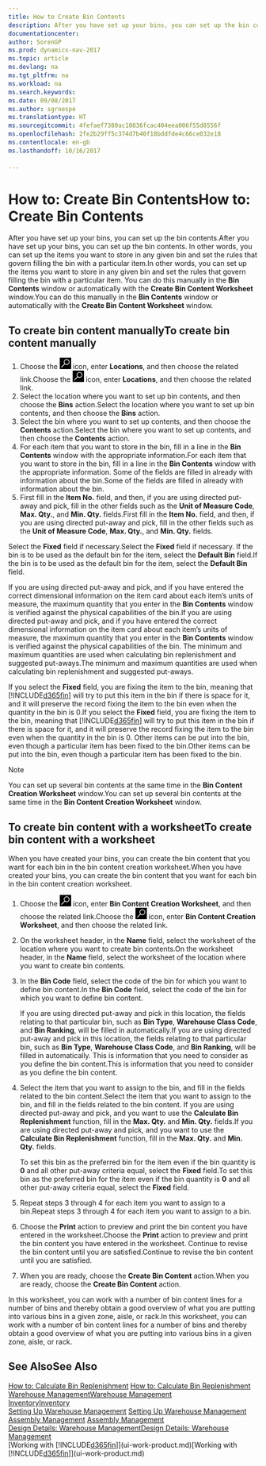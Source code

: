 ```yaml
---
title: How to Create Bin Contents
description: After you have set up your bins, you can set up the bin contents. In other words, you can set up the items you want to store in any given bin and set the rules that govern filling the bin with a particular item.
documentationcenter: 
author: SorenGP
ms.prod: dynamics-nav-2017
ms.topic: article
ms.devlang: na
ms.tgt_pltfrm: na
ms.workload: na
ms.search.keywords: 
ms.date: 09/08/2017
ms.author: sgroespe
ms.translationtype: HT
ms.sourcegitcommit: 4fefaef7380ac10836fcac404eea006f55d8556f
ms.openlocfilehash: 2fe2b29ff5c374d7b40f18bddfde4c66ce032e18
ms.contentlocale: en-gb
ms.lasthandoff: 10/16/2017

---
```

# <a name="how-to-create-bin-contents"></a><span data-ttu-id="f2df9-104">How to: Create Bin Contents</span><span class="sxs-lookup"><span data-stu-id="f2df9-104">How to: Create Bin Contents</span></span>
<span data-ttu-id="f2df9-105">After you have set up your bins, you can set up the bin contents.</span><span class="sxs-lookup"><span data-stu-id="f2df9-105">After you have set up your bins, you can set up the bin contents.</span></span> <span data-ttu-id="f2df9-106">In other words, you can set up the items you want to store in any given bin and set the rules that govern filling the bin with a particular item.</span><span class="sxs-lookup"><span data-stu-id="f2df9-106">In other words, you can set up the items you want to store in any given bin and set the rules that govern filling the bin with a particular item.</span></span> <span data-ttu-id="f2df9-107">You can do this manually in the **Bin Contents** window or automatically with the **Create Bin Content Worksheet** window.</span><span class="sxs-lookup"><span data-stu-id="f2df9-107">You can do this manually in the **Bin Contents** window or automatically with the **Create Bin Content Worksheet** window.</span></span>

## <a name="to-create-bin-content-manually"></a><span data-ttu-id="f2df9-108">To create bin content manually</span><span class="sxs-lookup"><span data-stu-id="f2df9-108">To create bin content manually</span></span>  
1.  <span data-ttu-id="f2df9-109">Choose the ![Search for Page or Report](media/ui-search/search_small.png "Search for Page or Report icon") icon, enter **Locations**, and then choose the related link.</span><span class="sxs-lookup"><span data-stu-id="f2df9-109">Choose the ![Search for Page or Report](media/ui-search/search_small.png "Search for Page or Report icon") icon, enter **Locations**, and then choose the related link.</span></span>  
2.  <span data-ttu-id="f2df9-110">Select the location where you want to set up bin contents,  and then choose the **Bins** action.</span><span class="sxs-lookup"><span data-stu-id="f2df9-110">Select the location where you want to set up bin contents,  and then choose the **Bins** action.</span></span>  
3.  <span data-ttu-id="f2df9-111">Select the bin where you want to set up contents, and then choose the **Contents** action.</span><span class="sxs-lookup"><span data-stu-id="f2df9-111">Select the bin where you want to set up contents, and then choose the **Contents** action.</span></span>  
4.  <span data-ttu-id="f2df9-112">For each item that you want to store in the bin, fill in a line in the **Bin Contents** window with the appropriate information.</span><span class="sxs-lookup"><span data-stu-id="f2df9-112">For each item that you want to store in the bin, fill in a line in the **Bin Contents** window with the appropriate information.</span></span> <span data-ttu-id="f2df9-113">Some of the fields are filled in already with information about the bin.</span><span class="sxs-lookup"><span data-stu-id="f2df9-113">Some of the fields are filled in already with information about the bin.</span></span>  
5.  <span data-ttu-id="f2df9-114">First fill in the **Item No.** field, and then, if you are using directed put-away and pick, fill in the other fields such as the **Unit of Measure Code**, **Max. Qty.**, and **Min. Qty.** fields.</span><span class="sxs-lookup"><span data-stu-id="f2df9-114">First fill in the **Item No.** field, and then, if you are using directed put-away and pick, fill in the other fields such as the **Unit of Measure Code**, **Max. Qty.**, and **Min. Qty.** fields.</span></span>  

<span data-ttu-id="f2df9-115">Select the **Fixed** field if necessary.</span><span class="sxs-lookup"><span data-stu-id="f2df9-115">Select the **Fixed** field if necessary.</span></span> <span data-ttu-id="f2df9-116">If the bin is to be used as the default bin for the item, select the **Default Bin** field.</span><span class="sxs-lookup"><span data-stu-id="f2df9-116">If the bin is to be used as the default bin for the item, select the **Default Bin** field.</span></span>  

<span data-ttu-id="f2df9-117">If you are using directed put-away and pick, and if you have entered the correct dimensional information on the item card about each item’s units of measure, the maximum quantity that you enter in the **Bin Contents** window is verified against the physical capabilities of the bin.</span><span class="sxs-lookup"><span data-stu-id="f2df9-117">If you are using directed put-away and pick, and if you have entered the correct dimensional information on the item card about each item’s units of measure, the maximum quantity that you enter in the **Bin Contents** window is verified against the physical capabilities of the bin.</span></span> <span data-ttu-id="f2df9-118">The minimum and maximum quantities are used when calculating bin replenishment and suggested put-aways.</span><span class="sxs-lookup"><span data-stu-id="f2df9-118">The minimum and maximum quantities are used when calculating bin replenishment and suggested put-aways.</span></span>  

<span data-ttu-id="f2df9-119">If you select the **Fixed** field, you are fixing the item to the bin, meaning that [!INCLUDE[d365fin](includes/d365fin_md.md)] will try to put this item in the bin if there is space for it, and it will preserve the record fixing the item to the bin even when the quantity in the bin is 0.</span><span class="sxs-lookup"><span data-stu-id="f2df9-119">If you select the **Fixed** field, you are fixing the item to the bin, meaning that [!INCLUDE[d365fin](includes/d365fin_md.md)] will try to put this item in the bin if there is space for it, and it will preserve the record fixing the item to the bin even when the quantity in the bin is 0.</span></span> <span data-ttu-id="f2df9-120">Other items can be put into the bin, even though a particular item has been fixed to the bin.</span><span class="sxs-lookup"><span data-stu-id="f2df9-120">Other items can be put into the bin, even though a particular item has been fixed to the bin.</span></span>  

> [!NOTE]  
>  <span data-ttu-id="f2df9-121">You can set up several bin contents at the same time in the **Bin Content Creation Worksheet** window.</span><span class="sxs-lookup"><span data-stu-id="f2df9-121">You can set up several bin contents at the same time in the **Bin Content Creation Worksheet** window.</span></span>  

## <a name="to-create-bin-content-with-a-worksheet"></a><span data-ttu-id="f2df9-122">To create bin content with a worksheet</span><span class="sxs-lookup"><span data-stu-id="f2df9-122">To create bin content with a worksheet</span></span>  
<span data-ttu-id="f2df9-123">When you have created your bins, you can create the bin content that you want for each bin in the bin content creation worksheet.</span><span class="sxs-lookup"><span data-stu-id="f2df9-123">When you have created your bins, you can create the bin content that you want for each bin in the bin content creation worksheet.</span></span>

1.  <span data-ttu-id="f2df9-124">Choose the ![Search for Page or Report](media/ui-search/search_small.png "Search for Page or Report icon") icon, enter **Bin Content Creation Worksheet**, and then choose the related link.</span><span class="sxs-lookup"><span data-stu-id="f2df9-124">Choose the ![Search for Page or Report](media/ui-search/search_small.png "Search for Page or Report icon") icon, enter **Bin Content Creation Worksheet**, and then choose the related link.</span></span>  
2.  <span data-ttu-id="f2df9-125">On the worksheet header, in the **Name** field, select the worksheet of the location where you want to create bin contents.</span><span class="sxs-lookup"><span data-stu-id="f2df9-125">On the worksheet header, in the **Name** field, select the worksheet of the location where you want to create bin contents.</span></span>  
3.  <span data-ttu-id="f2df9-126">In the **Bin Code** field, select the code of the bin for which you want to define bin content.</span><span class="sxs-lookup"><span data-stu-id="f2df9-126">In the **Bin Code** field, select the code of the bin for which you want to define bin content.</span></span>   

    <span data-ttu-id="f2df9-127">If you are using directed put-away and pick in this location, the fields relating to that particular bin, such as **Bin Type**, **Warehouse Class Code**, and **Bin Ranking**, will be filled in automatically.</span><span class="sxs-lookup"><span data-stu-id="f2df9-127">If you are using directed put-away and pick in this location, the fields relating to that particular bin, such as **Bin Type**, **Warehouse Class Code**, and **Bin Ranking**, will be filled in automatically.</span></span> <span data-ttu-id="f2df9-128">This is information that you need to consider as you define the bin content.</span><span class="sxs-lookup"><span data-stu-id="f2df9-128">This is information that you need to consider as you define the bin content.</span></span>  
4.  <span data-ttu-id="f2df9-129">Select the item that you want to assign to the bin, and fill in the fields related to the bin content.</span><span class="sxs-lookup"><span data-stu-id="f2df9-129">Select the item that you want to assign to the bin, and fill in the fields related to the bin content.</span></span> <span data-ttu-id="f2df9-130">If you are using directed put-away and pick, and you want to use the **Calculate Bin Replenishment** function, fill in the **Max. Qty.** and **Min. Qty.** fields.</span><span class="sxs-lookup"><span data-stu-id="f2df9-130">If you are using directed put-away and pick, and you want to use the **Calculate Bin Replenishment** function, fill in the **Max. Qty.** and **Min. Qty.** fields.</span></span>  

    <span data-ttu-id="f2df9-131">To set this bin as the preferred bin for the item even if the bin quantity is **0** and all other put-away criteria equal, select the **Fixed** field.</span><span class="sxs-lookup"><span data-stu-id="f2df9-131">To set this bin as the preferred bin for the item even if the bin quantity is **0** and all other put-away criteria equal, select the **Fixed** field.</span></span>  
5.  <span data-ttu-id="f2df9-132">Repeat steps 3 through 4 for each item you want to assign to a bin.</span><span class="sxs-lookup"><span data-stu-id="f2df9-132">Repeat steps 3 through 4 for each item you want to assign to a bin.</span></span>  
6.  <span data-ttu-id="f2df9-133">Choose the **Print** action to preview and print the bin content you have entered in the worksheet.</span><span class="sxs-lookup"><span data-stu-id="f2df9-133">Choose the **Print** action to preview and print the bin content you have entered in the worksheet.</span></span> <span data-ttu-id="f2df9-134">Continue to revise the bin content until you are satisfied.</span><span class="sxs-lookup"><span data-stu-id="f2df9-134">Continue to revise the bin content until you are satisfied.</span></span>  
7.  <span data-ttu-id="f2df9-135">When you are ready, choose the **Create Bin Content** action.</span><span class="sxs-lookup"><span data-stu-id="f2df9-135">When you are ready, choose the **Create Bin Content** action.</span></span>  

<span data-ttu-id="f2df9-136">In this worksheet, you can work with a number of bin content lines for a number of bins and thereby obtain a good overview of what you are putting into various bins in a given zone, aisle, or rack.</span><span class="sxs-lookup"><span data-stu-id="f2df9-136">In this worksheet, you can work with a number of bin content lines for a number of bins and thereby obtain a good overview of what you are putting into various bins in a given zone, aisle, or rack.</span></span>  

## <a name="see-also"></a><span data-ttu-id="f2df9-137">See Also</span><span class="sxs-lookup"><span data-stu-id="f2df9-137">See Also</span></span>
<span data-ttu-id="f2df9-138">[How to: Calculate Bin Replenishment](warehouse-how-to-calculate-bin-replenishment.md)  </span><span class="sxs-lookup"><span data-stu-id="f2df9-138">[How to: Calculate Bin Replenishment](warehouse-how-to-calculate-bin-replenishment.md)  </span></span>  
[<span data-ttu-id="f2df9-139">Warehouse Management</span><span class="sxs-lookup"><span data-stu-id="f2df9-139">Warehouse Management</span></span>](warehouse-manage-warehouse.md)  
[<span data-ttu-id="f2df9-140">Inventory</span><span class="sxs-lookup"><span data-stu-id="f2df9-140">Inventory</span></span>](inventory-manage-inventory.md)  
<span data-ttu-id="f2df9-141">[Setting Up Warehouse Management](warehouse-setup-warehouse.md)   </span><span class="sxs-lookup"><span data-stu-id="f2df9-141">[Setting Up Warehouse Management](warehouse-setup-warehouse.md)   </span></span>  
<span data-ttu-id="f2df9-142">[Assembly Management](assembly-assemble-items.md)  </span><span class="sxs-lookup"><span data-stu-id="f2df9-142">[Assembly Management](assembly-assemble-items.md)  </span></span>  
[<span data-ttu-id="f2df9-143">Design Details: Warehouse Management</span><span class="sxs-lookup"><span data-stu-id="f2df9-143">Design Details: Warehouse Management</span></span>](design-details-warehouse-management.md)  
<span data-ttu-id="f2df9-144">[Working with [!INCLUDE[d365fin](includes/d365fin_md.md)]](ui-work-product.md)</span><span class="sxs-lookup"><span data-stu-id="f2df9-144">[Working with [!INCLUDE[d365fin](includes/d365fin_md.md)]](ui-work-product.md)</span></span>

